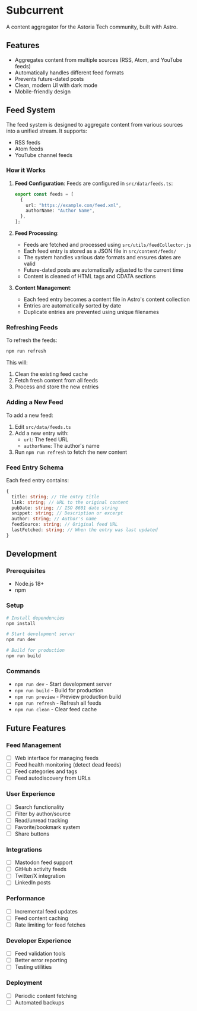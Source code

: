 # Subcurrent

A content aggregator for the Astoria Tech community, built with Astro.

## Features

- Aggregates content from multiple sources (RSS, Atom, and YouTube feeds)
- Automatically handles different feed formats
- Prevents future-dated posts
- Clean, modern UI with dark mode
- Mobile-friendly design

## Feed System

The feed system is designed to aggregate content from various sources into a unified stream. It supports:

- RSS feeds
- Atom feeds
- YouTube channel feeds

### How it Works

1. **Feed Configuration**: Feeds are configured in `src/data/feeds.ts`:

   ```typescript
   export const feeds = [
     {
       url: "https://example.com/feed.xml",
       authorName: "Author Name",
     },
   ];
   ```

2. **Feed Processing**:

   - Feeds are fetched and processed using `src/utils/feedCollector.js`
   - Each feed entry is stored as a JSON file in `src/content/feeds/`
   - The system handles various date formats and ensures dates are valid
   - Future-dated posts are automatically adjusted to the current time
   - Content is cleaned of HTML tags and CDATA sections

3. **Content Management**:
   - Each feed entry becomes a content file in Astro's content collection
   - Entries are automatically sorted by date
   - Duplicate entries are prevented using unique filenames

### Refreshing Feeds

To refresh the feeds:

```bash
npm run refresh
```

This will:

1. Clean the existing feed cache
2. Fetch fresh content from all feeds
3. Process and store the new entries

### Adding a New Feed

To add a new feed:

1. Edit `src/data/feeds.ts`
2. Add a new entry with:
   - `url`: The feed URL
   - `authorName`: The author's name
3. Run `npm run refresh` to fetch the new content

### Feed Entry Schema

Each feed entry contains:

```typescript
{
  title: string; // The entry title
  link: string; // URL to the original content
  pubDate: string; // ISO 8601 date string
  snippet: string; // Description or excerpt
  author: string; // Author's name
  feedSource: string; // Original feed URL
  lastFetched: string; // When the entry was last updated
}
```

## Development

### Prerequisites

- Node.js 18+
- npm

### Setup

```bash
# Install dependencies
npm install

# Start development server
npm run dev

# Build for production
npm run build
```

### Commands

- `npm run dev` - Start development server
- `npm run build` - Build for production
- `npm run preview` - Preview production build
- `npm run refresh` - Refresh all feeds
- `npm run clean` - Clear feed cache

## Future Features

### Feed Management

- [ ] Web interface for managing feeds
- [ ] Feed health monitoring (detect dead feeds)
- [ ] Feed categories and tags
- [ ] Feed autodiscovery from URLs

### User Experience

- [ ] Search functionality
- [ ] Filter by author/source
- [ ] Read/unread tracking
- [ ] Favorite/bookmark system
- [ ] Share buttons

### Integrations

- [ ] Mastodon feed support
- [ ] GitHub activity feeds
- [ ] Twitter/X integration
- [ ] LinkedIn posts

### Performance

- [ ] Incremental feed updates
- [ ] Feed content caching
- [ ] Rate limiting for feed fetches

### Developer Experience

- [ ] Feed validation tools
- [ ] Better error reporting
- [ ] Testing utilities

### Deployment

- [ ] Periodic content fetching
- [ ] Automated backups

